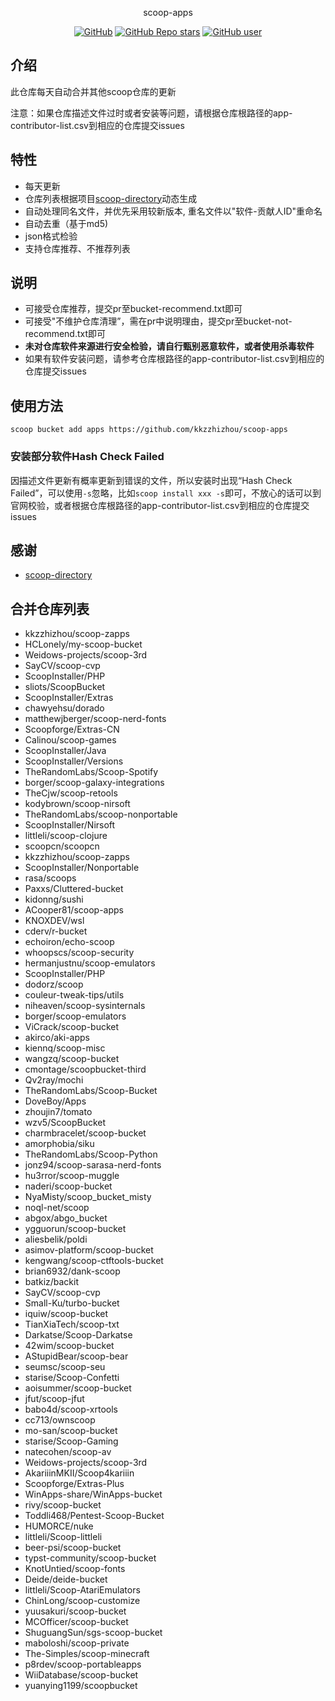 <p align="center">
  scoop-apps
</p>
<p align="center">
  <a href="https://github.com/kkzzhizhou/scoop-apps"><img alt="GitHub" src="https://img.shields.io/badge/Readme--Style-standard--repository-brightgreen?style=flat-square&color=f83500"/></a>
  <a href="https://github.com/kkzzhizhou/scoop-apps"><img alt="GitHub Repo stars" src="https://img.shields.io/github/stars/kkzzhizhou/scoop-apps?style=flat-square"/></a>
  <a href="https://github.com/kkzzhizhou"><img alt="GitHub user" src="https://img.shields.io/badge/author-kkzzhizhou-brightgreen?style=flat-square"/></a>
</p>


## 介绍

此仓库每天自动合并其他scoop仓库的更新

注意：如果仓库描述文件过时或者安装等问题，请根据仓库根路径的app-contributor-list.csv到相应的仓库提交issues

## 特性

- 每天更新
- 仓库列表根据项目[scoop-directory](https://github.com/rasa/scoop-directory)动态生成
- 自动处理同名文件，并优先采用较新版本, 重名文件以"软件-贡献人ID"重命名
- 自动去重（基于md5)
- json格式检验
- 支持仓库推荐、不推荐列表

## 说明

- 可接受仓库推荐，提交pr至bucket-recommend.txt即可
- 可接受"不维护仓库清理”，需在pr中说明理由，提交pr至bucket-not-recommend.txt即可
- **未对仓库软件来源进行安全检验，请自行甄别恶意软件，或者使用杀毒软件**
- 如果有软件安装问题，请参考仓库根路径的app-contributor-list.csv到相应的仓库提交issues

## 使用方法

```
scoop bucket add apps https://github.com/kkzzhizhou/scoop-apps
```

### 安装部分软件Hash Check Failed



因描述文件更新有概率更新到错误的文件，所以安装时出现“Hash Check Failed”，可以使用`-s`忽略，比如`scoop install xxx -s`即可，不放心的话可以到官网校验，或者根据仓库根路径的app-contributor-list.csv到相应的仓库提交issues

## 感谢

- [scoop-directory](https://github.com/rasa/scoop-directory)

## 合并仓库列表

- kkzzhizhou/scoop-zapps
- HCLonely/my-scoop-bucket
- Weidows-projects/scoop-3rd
- SayCV/scoop-cvp
- ScoopInstaller/PHP
- sliots/ScoopBucket
- ScoopInstaller/Extras
- chawyehsu/dorado
- matthewjberger/scoop-nerd-fonts
- Scoopforge/Extras-CN
- Calinou/scoop-games
- ScoopInstaller/Java
- ScoopInstaller/Versions
- TheRandomLabs/Scoop-Spotify
- borger/scoop-galaxy-integrations
- TheCjw/scoop-retools
- kodybrown/scoop-nirsoft
- TheRandomLabs/scoop-nonportable
- ScoopInstaller/Nirsoft
- littleli/scoop-clojure
- scoopcn/scoopcn
- kkzzhizhou/scoop-zapps
- ScoopInstaller/Nonportable
- rasa/scoops
- Paxxs/Cluttered-bucket
- kidonng/sushi
- ACooper81/scoop-apps
- KNOXDEV/wsl
- cderv/r-bucket
- echoiron/echo-scoop
- whoopscs/scoop-security
- hermanjustnu/scoop-emulators
- ScoopInstaller/PHP
- dodorz/scoop
- couleur-tweak-tips/utils
- niheaven/scoop-sysinternals
- borger/scoop-emulators
- ViCrack/scoop-bucket
- akirco/aki-apps
- kiennq/scoop-misc
- wangzq/scoop-bucket
- cmontage/scoopbucket-third
- Qv2ray/mochi
- TheRandomLabs/Scoop-Bucket
- DoveBoy/Apps
- zhoujin7/tomato
- wzv5/ScoopBucket
- charmbracelet/scoop-bucket
- amorphobia/siku
- TheRandomLabs/Scoop-Python
- jonz94/scoop-sarasa-nerd-fonts
- hu3rror/scoop-muggle
- naderi/scoop-bucket
- NyaMisty/scoop_bucket_misty
- noql-net/scoop
- abgox/abgo_bucket
- ygguorun/scoop-bucket
- aliesbelik/poldi
- asimov-platform/scoop-bucket
- kengwang/scoop-ctftools-bucket
- brian6932/dank-scoop
- batkiz/backit
- SayCV/scoop-cvp
- Small-Ku/turbo-bucket
- iquiw/scoop-bucket
- TianXiaTech/scoop-txt
- Darkatse/Scoop-Darkatse
- 42wim/scoop-bucket
- AStupidBear/scoop-bear
- seumsc/scoop-seu
- starise/Scoop-Confetti
- aoisummer/scoop-bucket
- jfut/scoop-jfut
- babo4d/scoop-xrtools
- cc713/ownscoop
- mo-san/scoop-bucket
- starise/Scoop-Gaming
- natecohen/scoop-av
- Weidows-projects/scoop-3rd
- AkariiinMKII/Scoop4kariiin
- Scoopforge/Extras-Plus
- WinApps-share/WinApps-bucket
- rivy/scoop-bucket
- Toddli468/Pentest-Scoop-Bucket
- HUMORCE/nuke
- littleli/Scoop-littleli
- beer-psi/scoop-bucket
- typst-community/scoop-bucket
- KnotUntied/scoop-fonts
- Deide/deide-bucket
- littleli/Scoop-AtariEmulators
- ChinLong/scoop-customize
- yuusakuri/scoop-bucket
- MCOfficer/scoop-bucket
- ShuguangSun/sgs-scoop-bucket
- maboloshi/scoop-private
- The-Simples/scoop-minecraft
- p8rdev/scoop-portableapps
- WiiDatabase/scoop-bucket
- yuanying1199/scoopbucket
